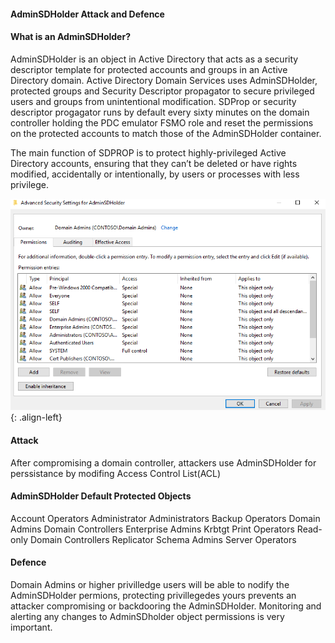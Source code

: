 ####  AdminSDHolder Attack and Defence

#### What is an AdminSDHolder?

AdminSDHolder is an object in Active Directory that acts as a security descriptor template for protected accounts and groups in an Active Directory domain.
Active Directory Domain Services uses AdminSDHolder, protected groups and Security Descriptor propagator to secure privileged users and groups from unintentional modification. 
SDProp or security descriptor progagator runs by default every sixty minutes on  the domain controller holding the PDC emulator FSMO role and reset the permissions on the protected accounts to match those of the AdminSDHolder container.

The main function of SDPROP is to protect highly-privileged Active Directory accounts, ensuring that they can’t be deleted or have rights modified, accidentally or intentionally, by users or processes with less privilege.

![source-01](/img/0110.PNG){: .align-left}

#### Attack

After compromising a domain controller, attackers use AdminSDHolder for perssistance by modifing Access Control List(ACL)

#### AdminSDHolder Default Protected Objects

Account Operators
Administrator
Administrators
Backup Operators
Domain Admins
Domain Controllers
Enterprise Admins
Krbtgt
Print Operators
Read-only Domain Controllers
Replicator
Schema Admins
Server Operators


#### Defence

Domain Admins or higher privilledge users will be able to nodify the AdminSDHolder permions, protecting privillegedes yours prevents an attacker compromising or backdooring the AdminSDHolder. Monitoring and alerting any changes to AdminSDholder object permissions is very important. 
